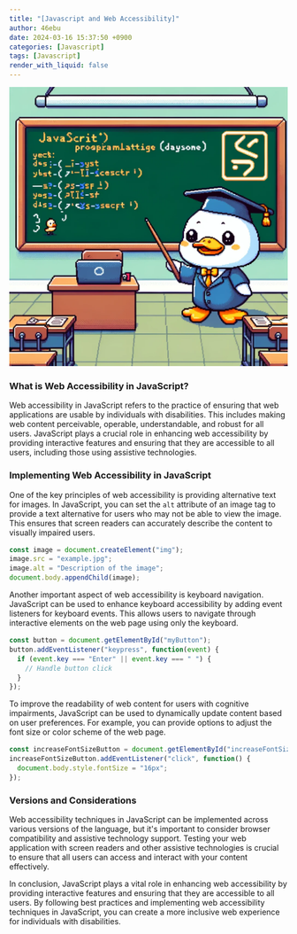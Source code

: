 ```yaml
---
title: "[Javascript and Web Accessibility]"
author: 46ebu
date: 2024-03-16 15:37:50 +0900
categories: [Javascript]
tags: [Javascript]
render_with_liquid: false
---
```


![Intro](/assets/img/post/javascript.png)
### What is Web Accessibility in JavaScript?

Web accessibility in JavaScript refers to the practice of ensuring that web applications are usable by individuals with disabilities. This includes making web content perceivable, operable, understandable, and robust for all users. JavaScript plays a crucial role in enhancing web accessibility by providing interactive features and ensuring that they are accessible to all users, including those using assistive technologies.

### Implementing Web Accessibility in JavaScript

One of the key principles of web accessibility is providing alternative text for images. In JavaScript, you can set the `alt` attribute of an image tag to provide a text alternative for users who may not be able to view the image. This ensures that screen readers can accurately describe the content to visually impaired users.

```javascript
const image = document.createElement("img");
image.src = "example.jpg";
image.alt = "Description of the image";
document.body.appendChild(image);
```

Another important aspect of web accessibility is keyboard navigation. JavaScript can be used to enhance keyboard accessibility by adding event listeners for keyboard events. This allows users to navigate through interactive elements on the web page using only the keyboard.

```javascript
const button = document.getElementById("myButton");
button.addEventListener("keypress", function(event) {
  if (event.key === "Enter" || event.key === " ") {
    // Handle button click
  }
});
```

To improve the readability of web content for users with cognitive impairments, JavaScript can be used to dynamically update content based on user preferences. For example, you can provide options to adjust the font size or color scheme of the web page.

```javascript
const increaseFontSizeButton = document.getElementById("increaseFontSize");
increaseFontSizeButton.addEventListener("click", function() {
  document.body.style.fontSize = "16px";
});
```

### Versions and Considerations

Web accessibility techniques in JavaScript can be implemented across various versions of the language, but it's important to consider browser compatibility and assistive technology support. Testing your web application with screen readers and other assistive technologies is crucial to ensure that all users can access and interact with your content effectively.

In conclusion, JavaScript plays a vital role in enhancing web accessibility by providing interactive features and ensuring that they are accessible to all users. By following best practices and implementing web accessibility techniques in JavaScript, you can create a more inclusive web experience for individuals with disabilities.